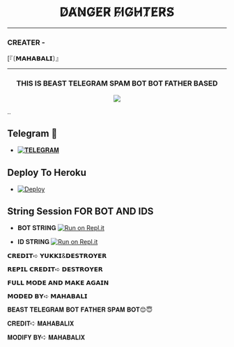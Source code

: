 <h1 align="center">
  <b>D̸A̸N̸G̸E̸R̸ F̸I̸G̸H̸T̸E̸R̸S̸ </b>
</h1>

------
<h3>CREATER - </h3>

[『〔𝗠𝗔𝗛𝗔𝗕𝗔𝗟𝗜〕』



------

<h3 align="center">
  <b>THIS IS BEAST TELEGRAM SPAM BOT BOT FATHER BASED</b>
</h3

  ------
  <p align="center" length="100" breadth="100" border="5">
  <img src="https://telegra.ph/file/f482537406bdfd7d2265f.jpg">
</p>
..

## Telegram 🏪
- [![𝐓𝐄𝐋𝐄𝐆𝐑𝐀𝐌](https://img.shields.io/badge/Telegram-Group-brightgreen)](https://t.me/DANGER_FIGHTERS)


## Deploy To Heroku
- [![Deploy](https://www.herokucdn.com/deploy/button.svg)](https://heroku.com/deploy?template=https://github.com/mahabalix/mahabalispam)

## String Session FOR  BOT AND IDS 


   - 𝐁𝐎𝐓 𝐒𝐓𝐑𝐈𝐍𝐆 [![Run on Repl.it](https://repl.it/badge/github/YukkiBot/YukkiSpamBot)](https://replit.com/@Mahabalix/mahabalispam#main.py)

   - 𝐈𝐃 𝐒𝐓𝐑𝐈𝐍𝐆 [![Run on Repl.it](https://repl.it/badge/github/YukkiBot/YukkiSpamBot)](https://replit.com/@Mahabalix/MAHABALI-ID-SPAM#main.py)


𝗖𝗥𝗘𝗗𝗜𝗧➪ 𝗬𝗨𝗞𝗞𝗜&𝗗𝗘𝗦𝗧𝗥𝗢𝗬𝗘𝗥

𝗥𝗘𝗣𝗜𝗟 𝗖𝗥𝗘𝗗𝗜𝗧➪ 𝗗𝗘𝗦𝗧𝗥𝗢𝗬𝗘𝗥

𝗙𝗨𝗟𝗟 𝗠𝗢𝗗𝗘 𝗔𝗡𝗗 𝗠𝗔𝗞𝗘 𝗔𝗚𝗔𝗜𝗡

𝗠𝗢𝗗𝗘𝗗 𝗕𝗬➪ 𝗠𝗔𝗛𝗔𝗕𝗔𝗟𝗜




𝐁𝐄𝐀𝐒𝐓 𝐓𝐄𝐋𝐄𝐆𝐑𝐀𝐌 𝐁𝐎𝐓 𝐅𝐀𝐓𝐇𝐄𝐑 𝐒𝐏𝐀𝐌 𝐁𝐎𝐓😊😇

𝐂𝐑𝐄𝐃𝐈𝐓➪ 𝐌𝐀𝐇𝐀𝐁𝐀𝐋𝐈𝐗

𝐌𝐎𝐃𝐈𝐅𝐘 𝐁𝐘➪ 𝐌𝐀𝐇𝐀𝐁𝐀𝐋𝐈𝐗





